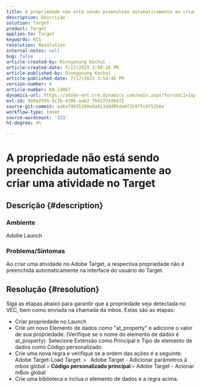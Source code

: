 ```yaml
---
title: A propriedade não está sendo preenchida automaticamente ao criar uma atividade no Target
description: Descrição
solution: Target
product: Target
applies-to: Target
keywords: KCS
resolution: Resolution
internal-notes: null
bug: false
article-created-by: Rinnganung Kachui .
article-created-date: 7/17/2023 3:50:18 PM
article-published-by: Rinnganung Kachui .
article-published-date: 7/17/2023 3:54:46 PM
version-number: 4
article-number: KA-14067
dynamics-url: https://adobe-ent.crm.dynamics.com/main.aspx?forceUCI=1&pagetype=entityrecord&etn=knowledgearticle&id=342d78a0-b924-ee11-9cbd-6045bd006b4b
exl-id: 9e0a2595-9c7b-4206-aab2-7b43731d6d72
source-git-commit: aa6a79635380eda913ddd95da0f2b97fc975356e
workflow-type: tm+mt
source-wordcount: '153'
ht-degree: 4%

---
```


# A propriedade não está sendo preenchida automaticamente ao criar uma atividade no Target

## Descrição {#description}




### Ambiente



Adobe Launch



### Problema/Sintomas



Ao criar uma atividade no Adobe Target, a respectiva propriedade não é preenchida automaticamente na interface do usuário do Target.


## Resolução {#resolution}


Siga as etapas abaixo para garantir que a propriedade seja detectada no VEC, bem como enviada na chamada da mbox. Estas são as etapas:

- Criar propriedade no Launch
- Crie um novo Elemento de dados como &quot;at_property&quot; e adicione o valor de sua propriedade. (Verifique se o nome do elemento de dados é at_property). Selecione Extensão como Principal e Tipo de elemento de dados como Código personalizado.
- Crie uma nova regra e verifique se a ordem das ações é a seguinte: Adobe Target-Load Target  `>`   Adobe Target - Adicionar parâmetros à mbox global `>`  <b>Código personalizado principal</b> `>`  Adobe Target - Acionar mBox global
- Crie uma biblioteca e inclua o elemento de dados e a regra acima.
